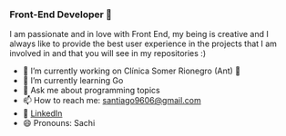 <!--
**santiagoarangog/santiagoarangog** is a ✨ _special_ ✨ repository because its `README.md` (this file) appears on your GitHub profile.
-->
### Front-End Developer 🤙

I am passionate and in love with Front End, my being is creative and I always like to provide the best user experience in the projects that I am involved in and that you will see in my repositories :)

- 🔭 I’m currently working on Clínica Somer Rionegro (Ant) 🔖
- 🌱 I’m currently learning Go
- 💬 Ask me about programming topics
- 📫 How to reach me: santiago9606@gmail.com
- 💼 [LinkedIn](https://linkedin.com/in/santiago-arango-gutierrez/)
- 😄 Pronouns: Sachi

